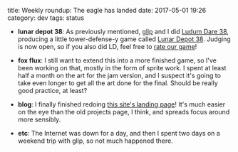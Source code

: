 title: Weekly roundup: The eagle has landed
date: 2017-05-01 19:26
category: dev
tags: status

- **lunar depot 38**: As previously mentioned, [glip](http://glitchedpuppet.com/) and I did [Ludum Dare 38](https://ldjam.com/events/ludum-dare/38), producing a little tower-defense-y game called [Lunar Depot 38](https://eevee.itch.io/lunar-depot-38).  Judging is now open, so if you also did LD, feel free to [rate our game](https://ldjam.com/events/ludum-dare/38/lunar-depot-38)!

- **fox flux**: I still want to extend this into a more finished game, so I've been working on that, mostly in the form of sprite work.  I spent at least half a month on the art for the jam version, and I suspect it's going to take even longer to get all the art done for the final.  Should be really good practice, at least?

- **blog**: I finally finished redoing [this site's landing page](https://eev.ee/)!  It's much easier on the eye than the old projects page, I think, and spreads focus around more sensibly.

- **etc**: The Internet was down for a day, and then I spent two days on a weekend trip with glip, so not much happened there.
